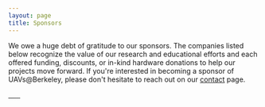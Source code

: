```yaml
---
layout: page
title: Sponsors
---
```


We owe a huge debt of gratitude to our sponsors. The companies listed below recognize the value of our research and educational efforts and each offered funding, discounts, or in-kind hardware donations to help our projects move forward. If you're interested in becoming a sponsor of UAVs@Berkeley, please don't hesitate to reach out on our <a target="_blank" href="{{ site.url }}{{ site.baseurl }}/contact.html">contact</a> page.

<span class="image main">
	<a target="_blank" href="https://www.autodesk.com/">
		<img src="{{ site.url }}{{ site.baseurl }}/images/sponsors/autodesk.png" alt="" />
	</a>
</span>

<span class="image main">
	<a target="_blank" href="https://www.emaxmodel.com/">
		<img src="{{ site.url }}{{ site.baseurl }}/images/sponsors/emax.png" alt="" />
	</a>
</span>

<span class="image main">
	<a target="_blank" href="https://www.altium.com/">
		<img src="{{ site.url }}{{ site.baseurl }}/images/sponsors/altium.png" alt="" />
	</a>
</span>

<span class="image main">
	<a target="_blank" href="https://3dr.com/">
		<img src="{{ site.url }}{{ site.baseurl }}/images/sponsors/3dr.png" alt="" />
	</a>
</span>

<span class="image main">
	<a target="_blank" href="https://www.genstattu.com/">
		<img src="{{ site.url }}{{ site.baseurl }}/images/sponsors/tattu.png" alt="" />
	</a>
</span>

<span class="image main">
	<a target="_blank" href="https://esc.berkeley.edu/">
		<img src="{{ site.url }}{{ site.baseurl }}/images/sponsors/esc.png" alt="" />
	</a>
</span>

<span class="image main">
	<a target="_blank" href="https://www.bhphotovideo.com/">
		<img src="{{ site.url }}{{ site.baseurl }}/images/sponsors/bh.png" alt="" />
	</a>
</span>
